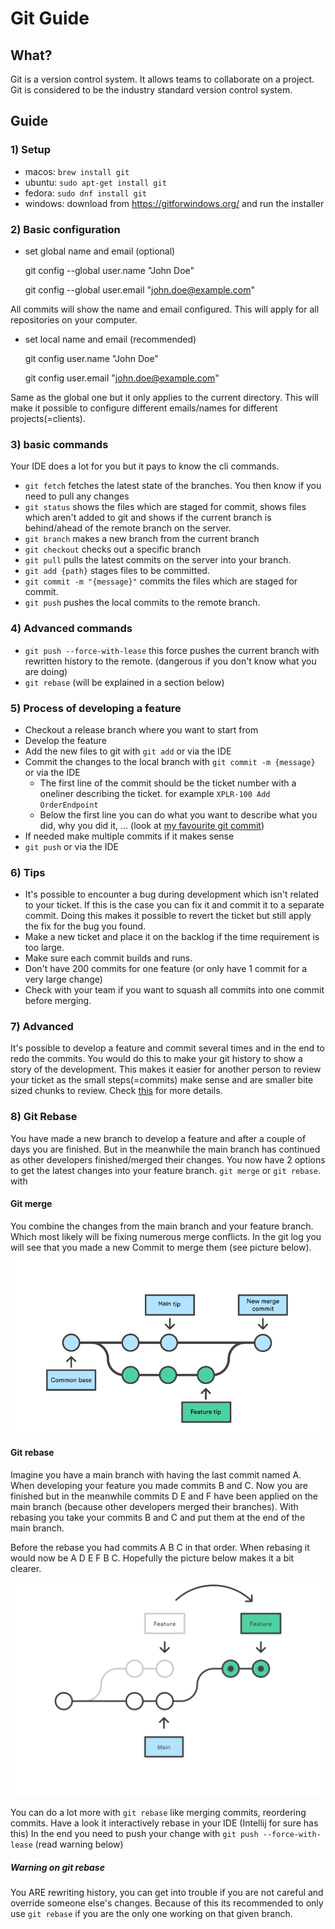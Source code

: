 # Git Guide

## What?
Git is a version control system. 
It allows teams to collaborate on a project. Git is considered to be the industry standard 
version control system.

## Guide

### 1) Setup
* macos: `brew install git`
* ubuntu: `sudo apt-get install git`
* fedora: `sudo dnf install git`
* windows: download from https://gitforwindows.org/ and run the installer

### 2) Basic configuration
* set global name and email (optional)


    git config --global user.name "John Doe"


    git config --global user.email "john.doe@example.com"


All commits will show the name and email configured. This will apply for all repositories on your computer.

* set local name and email (recommended)
    

    git config user.name "John Doe"


    git config user.email "john.doe@example.com"

Same as the global one but it only applies to the current directory.
This will make it possible to configure different emails/names for different projects(=clients).

### 3) basic commands
Your IDE does a lot for you but it pays to know the cli commands.

* `git fetch` fetches the latest state of the branches. You then know if you need to pull any changes
* `git status` shows the files which are staged for commit, shows files which aren't added to git and shows if the current branch is behind/ahead of the remote branch on the server.
* `git branch` makes a new branch from the current branch
* `git checkout` checks out a specific branch
* `git pull` pulls the latest commits on the server into your branch.
* `git add {path}` stages files to be committed.
* `git commit -m "{message}"` commits the files which are staged for commit.
* `git push` pushes the local commits to the remote branch.

### 4) Advanced commands
* `git push --force-with-lease` this force pushes the current branch with rewritten history to the remote. (dangerous if you don't know what you are doing)
* `git rebase` (will be explained in a section below)

### 5) Process of developing a feature
* Checkout a release branch where you want to start from
* Develop the feature
* Add the new files to git with `git add` or via the IDE
* Commit the changes to the local branch with `git commit -m {message}` or via the IDE
  * The first line of the commit should be the ticket number with a oneliner describing the ticket. for example `XPLR-100 Add OrderEndpoint`
  * Below the first line you can do what you want to describe what you did, why you did it, ... (look at [my favourite git commit](https://dhwthompson.com/2019/my-favourite-git-commit))
* If needed make multiple commits if it makes sense
* `git push` or via the IDE

### 6) Tips
* It's possible to encounter a bug during development which isn't related to your ticket. If this is the case you can fix it and commit it to a separate commit. Doing this makes it possible to revert the ticket but still apply the fix for the bug you found.
* Make a new ticket and place it on the backlog if the time requirement is too large.
* Make sure each commit builds and runs.
* Don't have 200 commits for one feature (or only have 1 commit for a very large change)
* Check with your team if you want to squash all commits into one commit before merging.

### 7) Advanced
It's possible to develop a feature and commit several times and in the end to redo the commits.
You would do this to make your git history to show a story of the development.
This makes it easier for another person to review your ticket as the small steps(=commits) make sense and are smaller bite sized chunks to review.
Check [this](https://github.blog/2022-06-30-write-better-commits-build-better-projects/) for more details.

### 8) Git Rebase
You have made a new branch to develop a feature and after a couple of days you are finished.
But in the meanwhile the main branch has continued as other developers finished/merged their changes.
You now have 2 options to get the latest changes into your feature branch.
`git merge` or `git rebase`. with 

#### Git merge
You combine the changes from the main branch and your feature branch. Which most likely will be fixing numerous merge conflicts.
In the git log you will see that you made a new Commit to merge them (see picture below).
![merge](images/merge.png)

#### Git rebase
Imagine you have a main branch with having the last commit named A. When developing your feature you made commits B and C.
Now you are finished but in the meanwhile commits D E and F have been applied on the main branch (because other developers merged their branches).
With rebasing you take your commits B and C and put them at the end of the main branch.

Before the rebase you had commits A B C in that order. When rebasing it would now be A D E F B C. Hopefully the picture below makes it a bit clearer.


![alt text](images/rebase.svg)

You can do a lot more with `git rebase` like merging commits, reordering commits. Have a look it interactively rebase in your IDE (Intellij for sure has this)
In the end you need to push your change with `git push --force-with-lease` (read warning below)

##### Warning on git rebase
You ARE rewriting history, you can get into trouble if you are not careful and override someone else's changes. Because of this its recommended to only
use `git rebase` if you are the only one working on that given branch.
